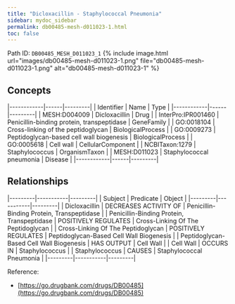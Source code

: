```yaml
---
title: "Dicloxacillin - Staphylococcal Pneumonia"
sidebar: mydoc_sidebar
permalink: db00485-mesh-d011023-1.html
toc: false 
---
```



Path ID: `DB00485_MESH_D011023_1`
{% include image.html url="images/db00485-mesh-d011023-1.png" file="db00485-mesh-d011023-1.png" alt="db00485-mesh-d011023-1" %}

## Concepts

|------------|------|---------|
| Identifier | Name | Type    |
|------------|------|---------|
| MESH:D004009 | Dicloxacillin | Drug |
| InterPro:IPR001460 | Penicillin-binding protein, transpeptidase | GeneFamily |
| GO:0018104 | Cross-linking of the peptidoglycan | BiologicalProcess |
| GO:0009273 | Peptidoglycan-based cell wall biogenesis | BiologicalProcess |
| GO:0005618 | Cell wall | CellularComponent |
| NCBITaxon:1279 | Staphylococcus | OrganismTaxon |
| MESH:D011023 | Staphylococcal pneumonia | Disease |
|------------|------|---------|

## Relationships

|---------|-----------|---------|
| Subject | Predicate | Object  |
|---------|-----------|---------|
| Dicloxacillin | DECREASES ACTIVITY OF | Penicillin-Binding Protein, Transpeptidase |
| Penicillin-Binding Protein, Transpeptidase | POSITIVELY REGULATES | Cross-Linking Of The Peptidoglycan |
| Cross-Linking Of The Peptidoglycan | POSITIVELY REGULATES | Peptidoglycan-Based Cell Wall Biogenesis |
| Peptidoglycan-Based Cell Wall Biogenesis | HAS OUTPUT | Cell Wall |
| Cell Wall | OCCURS IN | Staphylococcus |
| Staphylococcus | CAUSES | Staphylococcal Pneumonia |
|---------|-----------|---------|

Reference: 
  - [https://go.drugbank.com/drugs/DB00485](https://go.drugbank.com/drugs/DB00485)
